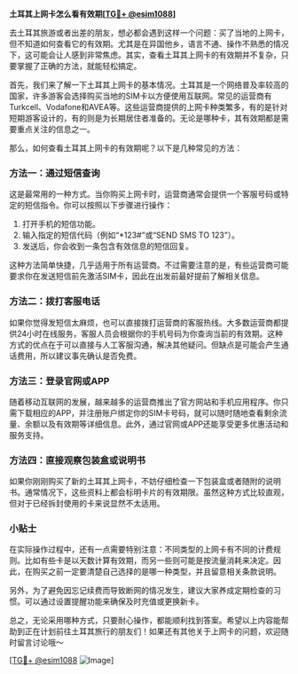 **土耳其上网卡怎么看有效期[[TG💪+ @esim1088](https://t.me/s/esim1088)]**

去土耳其旅游或者出差的朋友，想必都会遇到这样一个问题：买了当地的上网卡，但不知道如何查看它的有效期。尤其是在异国他乡，语言不通、操作不熟悉的情况下，这可能会让人感到非常焦虑。其实，查看土耳其上网卡的有效期并不复杂，只要掌握了正确的方法，就能轻松搞定。

首先，我们来了解一下土耳其上网卡的基本情况。土耳其是一个网络普及率较高的国家，许多游客会选择购买当地的SIM卡以方便使用互联网。常见的运营商有Turkcell、Vodafone和AVEA等。这些运营商提供的上网卡种类繁多，有的是针对短期游客设计的，有的则是为长期居住者准备的。无论是哪种卡，其有效期都是需要重点关注的信息之一。

那么，如何查看土耳其上网卡的有效期呢？以下是几种常见的方法：

### 方法一：通过短信查询

这是最常用的一种方式。当你购买上网卡时，运营商通常会提供一个客服号码或特定的短信指令。你可以按照以下步骤进行操作：

1. 打开手机的短信功能。
2. 输入指定的短信代码（例如“*123#”或“SEND SMS TO 123”）。
3. 发送后，你会收到一条包含有效信息的短信回复。

这种方法简单快捷，几乎适用于所有运营商。不过需要注意的是，有些运营商可能要求你在发送短信前先激活SIM卡，因此在出发前最好提前了解相关信息。

### 方法二：拨打客服电话

如果你觉得发短信太麻烦，也可以直接拨打运营商的客服热线。大多数运营商都提供24小时在线服务，客服人员会根据你的手机号码为你查询当前的有效期。这种方式的优点在于可以直接与人工客服沟通，解决其他疑问。但缺点是可能会产生通话费用，所以建议事先确认是否免费。

### 方法三：登录官网或APP

随着移动互联网的发展，越来越多的运营商推出了官方网站和手机应用程序。你只需下载相应的APP，并注册账户绑定你的SIM卡号码，就可以随时随地查看剩余流量、余额以及有效期等详细信息。此外，通过官网或APP还能享受更多优惠活动和服务支持。

### 方法四：直接观察包装盒或说明书

如果你刚刚购买了新的土耳其上网卡，不妨仔细检查一下包装盒或者随附的说明书。通常情况下，这些资料上都会标明卡片的有效期限。虽然这种方式比较直观，但对于已经拆封使用的卡来说显然不太适用。

### 小贴士

在实际操作过程中，还有一点需要特别注意：不同类型的上网卡有不同的计费规则。比如有些卡是以天数计算有效期，而另一些则可能是按流量消耗来决定。因此，在购买之前一定要清楚自己选择的是哪一种类型，并且留意相关条款说明。

另外，为了避免因忘记续费而导致断网的情况发生，建议大家养成定期检查的习惯。可以通过设置提醒功能来确保及时充值或更换新卡。

总之，无论采用哪种方式，只要耐心操作，都能顺利找到答案。希望以上内容能帮助到正在计划前往土耳其旅行的朋友们！如果还有其他关于上网卡的问题，欢迎随时留言讨论哦～

[[TG💪+ @esim1088](https://t.me/s/esim1088) ![Image](https://i.postimg.cc/4NQfJmqS/Snipaste-2025-05-13-00-14-12.png)]